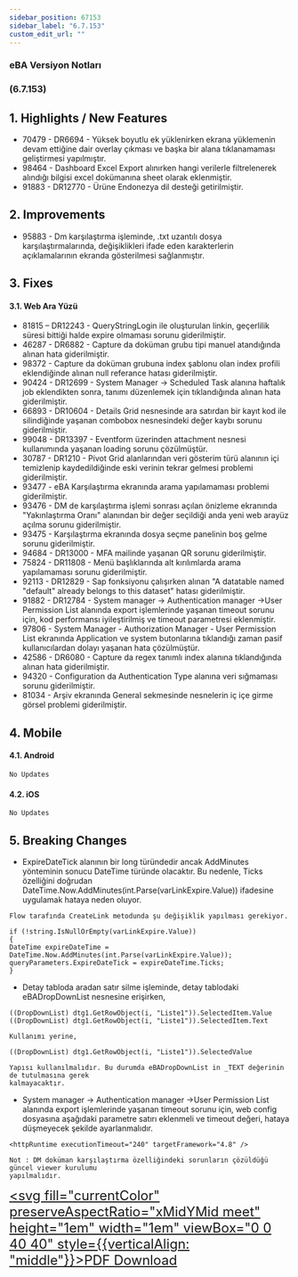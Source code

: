 ```yaml
---
sidebar_position: 67153
sidebar_label: "6.7.153"
custom_edit_url: ""
---
```

### eBA Versiyon Notları

### (6.7.153)

## 1. Highlights / New Features

- 70479 - DR6694 - Yüksek boyutlu ek yüklenirken ekrana yüklemenin devam ettiğine dair overlay
    çıkması ve başka bir alana tıklanamaması geliştirmesi yapılmıştır.
- 98464 - Dashboard Excel Export alınırken hangi verilerle filtrelenerek alındığı bilgisi excel
    dokümanına sheet olarak eklenmiştir.
- 91883 - DR12770 - Ürüne Endonezya dil desteği getirilmiştir.

## 2. Improvements

- 95883 - Dm karşılaştırma işleminde, .txt uzantılı dosya karşılaştırmalarında, değişiklikleri ifade
    eden karakterlerin açıklamalarının ekranda gösterilmesi sağlanmıştır.

## 3. Fixes

#### 3.1. Web Ara Yüzü

- 81815 – DR12243 - QueryStringLogin ile oluşturulan linkin, geçerlilik süresi bittiği halde expire
    olmaması sorunu giderilmiştir.
- 46287 - DR6882 - Capture da doküman grubu tipi manuel atandığında alınan hata giderilmiştir.
- 98372 - Capture da doküman grubuna index şablonu olan index profili eklendiğinde alınan null
    referance hatası giderilmiştir.
- 90424 - DR12699 - System Manager -> Scheduled Task alanına haftalık job eklendikten sonra,
    tanımı düzenlemek için tıklandığında alınan hata giderilmiştir.
- 66893 - DR10604 - Details Grid nesnesinde ara satırdan bir kayıt kod ile silindiğinde yaşanan
    combobox nesnesindeki değer kaybı sorunu giderilmiştir.
- 99048 - DR13397 - Eventform üzerinden attachment nesnesi kullanımında yaşanan loading
    sorunu çözülmüştür.
- 30787 - DR1210 - Pivot Grid alanlarından veri gösterim türü alanının içi temizlenip
    kaydedildiğinde eski verinin tekrar gelmesi problemi giderilmiştir.
- 93477 - eBA Karşılaştırma ekranında arama yapılamaması problemi giderilmiştir.
- 93476 - DM de karşılaştırma işlemi sonrası açılan önizleme ekranında "Yakınlaştırma Oranı"
    alanından bir değer seçildiği anda yeni web arayüz açılma sorunu giderilmiştir.
- 93475 - Karşılaştırma ekranında dosya seçme panelinin boş gelme sorunu giderilmiştir.
- 94684 - DR13000 - MFA mailinde yaşanan QR sorunu giderilmiştir.
- 75824 - DR11808 - Menü başlıklarında alt kırılımlarda arama yapılamaması sorunu giderilmiştir.
- 92113 - DR12829 - Sap fonksiyonu çalışırken alınan "A datatable named "default" already
    belongs to this dataset" hatası giderilmiştir.
- 91882 - DR12784 - System manager -> Authentication manager ->User Permission List alanında
    export işlemlerinde yaşanan timeout sorunu için, kod performansı iyileştirilmiş ve timeout
    parametresi eklenmiştir.
- 97806 - System Manager - Authorization Manager - User Permission List ekranında Application
    ve system butonlarına tıklandığı zaman pasif kullanıcılardan dolayı yaşanan hata çözülmüştür.
- 42586 - DR6080 - Capture da regex tanımlı index alanına tıklandığında alınan hata giderilmiştir.
- 94320 - Configuration da Authentication Type alanına veri sığmaması sorunu giderilmiştir.
- 81034 - Arşiv ekranında General sekmesinde nesnelerin iç içe girme görsel problemi giderilmiştir.

## 4. Mobile

#### 4.1. Android

```
No Updates
```
#### 4.2. iOS

```
No Updates
```
## 5. Breaking Changes

- ExpireDateTick alanının bir long türündedir ancak AddMinutes yönteminin sonucu DateTime
  türünde olacaktır. Bu nedenle, Ticks özelliğini doğrudan
  DateTime.Now.AddMinutes(int.Parse(varLinkExpire.Value)) ifadesine uygulamak hataya neden
  oluyor.

```
Flow tarafında CreateLink metodunda şu değişiklik yapılması gerekiyor.
```
```
if (!string.IsNullOrEmpty(varLinkExpire.Value))
{
DateTime expireDateTime = DateTime.Now.AddMinutes(int.Parse(varLinkExpire.Value));
queryParameters.ExpireDateTick = expireDateTime.Ticks;
}
```
- Detay tabloda aradan satır silme işleminde, detay tablodaki eBADropDownList nesnesine
  erişirken,

```
((DropDownList) dtg1.GetRowObject(i, "Liste1")).SelectedItem.Value
((DropDownList) dtg1.GetRowObject(i, "Liste1")).SelectedItem.Text
```
```
Kullanımı yerine,
```
```
((DropDownList) dtg1.GetRowObject(i, "Liste1")).SelectedValue
```

```
Yapısı kullanılmalıdır. Bu durumda eBADropDownList in _TEXT değerinin de tutulmasına gerek
kalmayacaktır.
```
- System manager -> Authentication manager ->User Permission List alanında export işlemlerinde
  yaşanan timeout sorunu için, web config dosyasına aşağıdaki parametre satırı eklenmeli ve
  timeout değeri, hataya düşmeyecek şekilde ayarlanmalıdır.

```
<httpRuntime executionTimeout="240" targetFramework="4.8" />
```
```
Not : DM doküman karşılaştırma özelliğindeki sorunların çözüldüğü güncel viewer kurulumu
yapılmalıdır.
```





<font size="5"><a href="https://portal.synergynow.io/#/_redirect/YkyejUNKsGfQ715qjpbWok"  target="_blank"><svg fill="currentColor" preserveAspectRatio="xMidYMid meet" height="1em" width="1em" viewBox="0 0 40 40" style={{verticalAlign: "middle"}}><g><path d="m35.8 8.5q0.6 0.6 1 1.7t0.5 1.9v25.8q0 0.8-0.6 1.5t-1.6 0.6h-30q-0.9 0-1.5-0.6t-0.6-1.5v-35.8q0-0.8 0.6-1.5t1.5-0.6h20q0.9 0 2 0.4t1.7 1.1z m-9.9-5.5v8.4h8.4q-0.3-0.6-0.5-0.9l-7-7q-0.3-0.2-0.9-0.5z m8.5 34.1v-22.8h-9.3q-0.9 0-1.5-0.6t-0.6-1.6v-9.2h-17.1v34.2h28.5z m-11.4-13.2q0.7 0.6 1.8 1.3 1.3-0.2 2.6-0.2 3.3 0 4 1.1 0.4 0.5 0 1.2 0 0 0 0l0 0v0.1q-0.2 0.8-1.6 0.8-1.1 0-2.6-0.4t-2.9-1.2q-4.9 0.5-8.7 1.8-3.4 5.9-5.4 5.9-0.4 0-0.7-0.2l-0.5-0.2q0-0.1-0.1-0.2-0.3-0.2-0.2-0.8 0.2-0.8 1.3-2t2.9-2.1q0.3-0.2 0.5 0.1 0.1 0 0.1 0.1 1.1-1.9 2.4-4.4 1.5-3.1 2.3-5.9-0.5-1.8-0.7-3.5t0.2-2.9q0.2-0.9 0.9-0.9h0.5q0.5 0 0.8 0.4 0.4 0.4 0.2 1.5-0.1 0.1-0.1 0.2 0 0 0 0.1v0.7q0 2.8-0.3 4.3 1.2 3.7 3.3 5.3z m-12.9 9.2q1.2-0.6 3.1-3.5-1.2 0.8-2 1.8t-1.1 1.7z m8.9-20.6q-0.4 1-0.1 3 0.1-0.2 0.2-1 0-0.1 0.1-0.9 0.1-0.1 0.1-0.2 0-0.1 0-0.1t0 0 0 0q0-0.5-0.3-0.8 0 0 0 0v0z m-2.8 14.8q3-1.2 6.4-1.8-0.1 0-0.3-0.2t-0.4-0.3q-1.7-1.5-2.8-4-0.6 2-1.9 4.4-0.7 1.3-1 1.9z m14.4-0.4q-0.5-0.5-3.1-0.5 1.7 0.6 2.8 0.6 0.3 0 0.4 0 0 0-0.1-0.1z"></path></g></svg>PDF Download</a></font>

